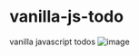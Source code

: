 # vanilla-js-todo
vanilla javascript todos 
![image](https://github.com/bikram-cloud/vanilla-js-todo/assets/55617267/659b9743-211e-4862-8998-0d3408206180)
